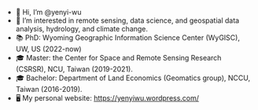 - 👋 Hi, I’m @yenyi-wu
- 👀 I’m interested in remote sensing, data science, and geospatial data analysis, hydrology, and climate change.
- 📚 PhD: Wyoming Geographic Information Science Center (WyGISC), UW, US (2022-now)
- 🎓 Master: the Center for Space and Remote Sensing Research (CSRSR), NCU, Taiwan (2019-2021). 
- 🎓 Bachelor: Department of Land Economics (Geomatics group), NCCU, Taiwan (2016-2019).
- 🖥 My personal website: https://yenyiwu.wordpress.com/

<!---
yenyi-wu/yenyi-wu is a ✨ special ✨ repository because its `README.md` (this file) appears on your GitHub profile.
You can click the Preview link to take a look at your changes.
--->
